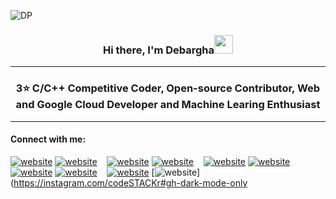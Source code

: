 ![DP](https://img.wallpapersafari.com/desktop/1680/1050/33/10/JYPM91.jpg)

### <p style="text-align: center;"> Hi there, I'm Debargha<img src="https://raw.githubusercontent.com/MartinHeinz/MartinHeinz/master/wave.gif" width="30"></p>

---
### <p style="text-align: center;">3⭐ C/C++ Competitive Coder, Open-source Contributor, Web and Google Cloud Developer and Machine Learing Enthusiast </p>
---
#### Connect with me:
[![website](./img/globe-light.svg)](https://codestackr.com#gh-light-mode-only)
[![website](./img/globe-dark.svg)](https://codestackr.com#gh-dark-mode-only)
&nbsp;&nbsp;
[![website](./img/youtube-light.svg)](https://youtube.com/codestackr#gh-light-mode-only)
[![website](./img/youtube-dark.svg)](https://youtube.com/codestackr#gh-dark-mode-only)
&nbsp;&nbsp;
[![website](./img/twitter-light.svg)](https://twitter.com/codestackr#gh-light-mode-only)
[![website](./img/twitter-dark.svg)](https://twitter.com/codestackr#gh-dark-mode-only)
&nbsp;&nbsp;
[![website](./img/linkedin-light.svg)](https://linkedin.com/in/codeSTACKr#gh-light-mode-only)
[![website](./img/linkedin-dark.svg)](https://linkedin.com/in/codeSTACKr#gh-dark-mode-only)
&nbsp;&nbsp;
[![website](./img/instagram-light.svg)](https://instagram.com/codeSTACKr#gh-light-mode-only)
[![website](./img/instagram-dark.svg)](https://instagram.com/codeSTACKr#gh-dark-mode-only

